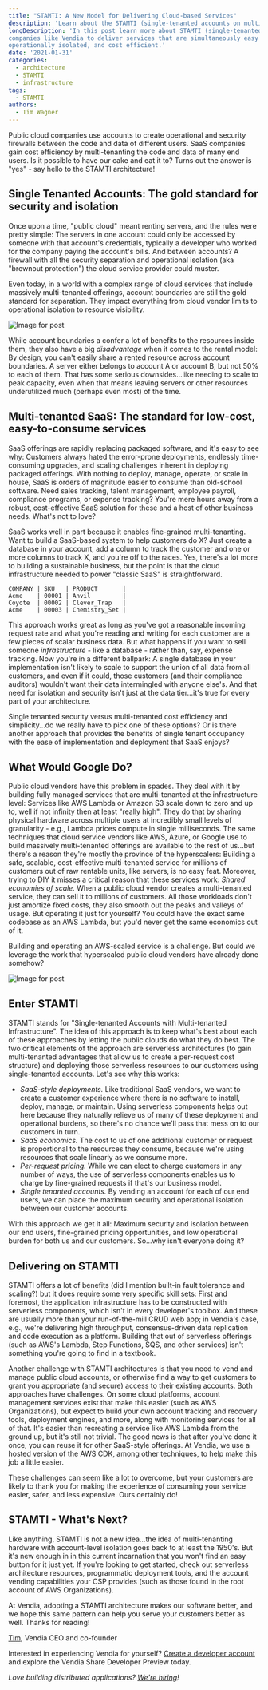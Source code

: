 ```yaml
---
title: "STAMTI: A New Model for Delivering Cloud-based Services"
description: 'Learn about the STAMTI (single-tenanted accounts on multi-tenanted infrastructure) model'
longDescription: 'In this post learn more about STAMTI (single-tenanted accounts on multi-tenanted infrastructure) and how it enables
companies like Vendia to deliver services that are simultaneously easy for customers to adopt and use while still being secure,
operationally isolated, and cost efficient.'
date: '2021-01-31'
categories:
  - architecture
  - STAMTI
  - infrastructure
tags:
  - STAMTI
authors:
  - Tim Wagner
---
```


Public cloud companies use accounts to create operational and security firewalls between the code and data of different users. SaaS companies gain cost efficiency by multi-tenanting the code and data of many end users. Is it possible to have our cake and eat it to? Turns out the answer is "yes" - say hello to the STAMTI
architecture!

## Single Tenanted Accounts: The gold standard for security and isolation

Once upon a time, "public cloud" meant renting servers, and the rules were pretty simple: The servers in one account could only be accessed by someone with that account's credentials, typically a developer who worked for the company paying the account's bills. And between accounts? A firewall with all the security separation and operational isolation (aka "brownout protection") the cloud service provider could muster.

Even today, in a world with a complex range of cloud services that include massively multi-tenanted offerings, account boundaries are still the gold standard for separation. They impact everything from cloud vendor limits to operational isolation to resource visibility.

![Image for post](https://d24nhiikxn5jns.cloudfront.net/images/STAMTI%20Blog%20Images%201.png)

While account boundaries a confer a lot of benefits to the resources inside them, they also have a big _disadvantage_ when it comes to the rental model: By design, you can't easily share a rented resource across account boundaries. A server either belongs to account A or account B, but not 50% to each of them. That has some serious downsides...like needing to scale to peak capacity, even when that means leaving servers or other resources underutilized much (perhaps even most) of the time.

## Multi-tenanted SaaS: The standard for low-cost, easy-to-consume services

SaaS offerings are rapidly replacing packaged software, and it's easy to see why: Customers always hated the error-prone deployments, endlessly time-consuming upgrades, and scaling challenges inherent in deploying packaged offerings. With nothing to deploy, manage, operate, or scale in house, SaaS is orders of magnitude easier to consume than old-school software. Need sales tracking, talent management, employee payroll, compliance programs, or expense tracking? You're mere hours away from a robust, cost-effective SaaS solution for these and a host of other business needs. What's not to love?

SaaS works well in part because it enables fine-grained multi-tenanting. Want to build a SaaS-based system to help customers do X? Just create a database in your account, add a column to track the customer and one or more columns to track X, and you're off to the races. Yes, there's a lot more to building a sustainable business, but the point is that the cloud infrastructure needed to power "classic SaaS" is straightforward.

```
COMPANY | SKU   | PRODUCT       |
Acme    | 00001 | Anvil         |
Coyote  | 00002 | Clever_Trap   |
Acme    | 00003 | Chemistry_Set |
```

This approach works great as long as you've got a reasonable incoming request rate and what you're reading and writing for each customer are a few pieces of scalar business data. But what happens if you want to sell someone _infrastructure_ - like a database - rather than, say, expense tracking.
Now you're in a different ballpark: A single database in your implementation isn't likely to scale to support the union of all data from all customers, and even if it could, those customers (and their compliance auditors) wouldn't want their data intermingled with anyone else's. And that need for isolation and security isn't just at the data tier...it's true for every part of your architecture.

Single tenanted security versus multi-tenanted cost efficiency and simplicity...do we really have to pick one of these options? Or is there another approach that provides the benefits of single tenant occupancy with the ease of implementation and deployment that SaaS enjoys?


## What Would Google Do?

Public cloud vendors have this problem in spades. They deal with it by building fully managed services that are multi-tenanted at the infrastructure level: Services like AWS Lambda or Amazon S3 scale down to zero and up to, well if not infinity then at least "really high". They do that by sharing physical hardware across multiple users at incredibly small levels of granularity - e.g., Lambda prices compute in single milliseconds. The same techniques that cloud service vendors like AWS, Azure, or Google use to build massively multi-tenanted offerings are available to the rest of us...but there's a reason they're mostly the province of the hyperscalers: Building a safe, scalable, cost-effective multi-tenanted service for millions of customers out of raw rentable units, like servers, is no easy feat. Moreover, trying to DIY it misses a critical reason that these services work: _Shared economies of scale._ When a public cloud vendor creates a multi-tenanted service, they can sell it to millions of customers. All those workloads don't just amortize fixed costs, they also smooth out the peaks and valleys of usage. But operating it just for yourself? You could have the exact same codebase as an AWS Lambda, but you'd never get the same economics out of it.

Building and operating an AWS-scaled service is a challenge. But could we leverage the work that hyperscaled public cloud vendors have already done somehow?

![Image for post](https://d24nhiikxn5jns.cloudfront.net/images/STAMTI%20Blog%20Image%202.png)

## Enter STAMTI

STAMTI stands for "Single-tenanted Accounts with Multi-tenanted Infrastructure". The idea of this approach is to keep what's best about each of these approaches by letting the public clouds do what they do best. The two critical elements of the approach are serverless architectures (to gain multi-tenanted advantages that allow us to create a per-request cost structure) and deploying those serverless resources to our customers using single-tenanted accounts. Let's see why this works:

* _SaaS-style deployments._ Like traditional SaaS vendors, we want to create a customer experience where there is no software to install, deploy, manage, or maintain. Using serverless components helps out here because they naturally relieve us of many of these deployment and operational burdens, so there's no chance we'll pass that mess on to our customers in turn.
* _SaaS economics._ The cost to us of one additional customer or request is proportional to the resources they consume, because we're using resources that scale linearly as we consume more.
* _Per-request pricing._ While we can elect to charge customers in any number of ways, the use of serverless components enables us to charge by fine-grained requests if that's our business model.
* _Single tenanted accounts._ By vending an account for each of our end users, we can place the maximum security and operational isolation between our customer accounts.

With this approach we get it all: Maximum security and isolation between our end users, fine-grained pricing opportunities, and low operational burden for both us and our customers. So...why isn't everyone doing it?

## Delivering on STAMTI

STAMTI offers a lot of benefits (did I mention built-in fault tolerance and scaling?) but it does require some very specific skill sets: First and foremost, the application infrastructure has to be constructed with serverless components, which isn't in every developer's toolbox. And these are usually more than your run-of-the-mill CRUD web app; in Vendia's case, e.g., we're delivering high throughput, consensus-driven data replication and code execution as a platform. Building that out of serverless offerings (such as AWS's Lambda, Step Functions, SQS, and other services) isn't something you're going to find in a textbook.

Another challenge with STAMTI architectures is that you need to vend and manage public cloud accounts, or otherwise find a way to get customers to grant you appropriate (and secure) access to their existing accounts. Both approaches have challenges. On some cloud platforms, account management services exist that make this easier (such as AWS Organizations), but expect to build your own account tracking and recovery tools, deployment engines, and more, along with monitoring services for all of that. It's easier than recreating a service like AWS Lambda from the ground up, but it's still not trivial. The good news is that after you've done it once, you can reuse it for other SaaS-style offerings. At Vendia, we use a hosted version of the AWS CDK, among other techniques, to help make this job a little easier.

These challenges can seem like a lot to overcome, but your customers are likely to thank you for making the experience of consuming your service easier, safer, and less expensive. Ours certainly do!

## STAMTI - What's Next?

Like anything, STAMTI is not a new idea...the idea of multi-tenanting hardware with account-level isolation goes back to at least the 1950's. But it's new enough in in this current incarnation that you won't find an easy button for it just yet. If you're looking to get started, check out serverless architecture resources, programmatic deployment tools, and the account vending capabilities your CSP provides (such as those found in the root account of AWS Organizations).

At Vendia, adopting a STAMTI architecture makes our software better, and we hope this same pattern can help you serve your customers better as well. Thanks for reading!

[Tim](https://www.linkedin.com/in/timawagner/), Vendia CEO and co-founder

Interested in experiencing Vendia for yourself? [Create a developer account](https://vendia.net/sign-up) and explore the Vendia Share Developer Preview today.

_Love building distributed applications?_ [_We're hiring_](http://jobs.vendia.net)_!_
